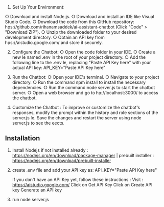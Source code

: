 
1. Set Up Your Environment:

○ Download and install Node.js.
○ Download and install an IDE like Visual Studio Code.
○ Download the code from this GitHub repository:
hps://github.com/rihanamsaddek/ai-assistant-chatbot (Click "Code" >
"Download ZIP").
○ Unzip the downloaded folder to your desired development directory.
○ Obtain an API key from hps://aistudio.google.com/ and store it securely.

2. Configure the Chatbot:
○ Open the code folder in your IDE.
○ Create a new le named .env in the root of your project directory.
○ Add the following line to the .env le, replacing "Paste API Key here" with your
actual API key: API_KEY="Paste API Key here"

3. Run the Chatbot:
○ Open your IDE's terminal.
○ Navigate to your project directory.
○ Run the command npm install to install the necessary dependencies.
○ Run the command node server.js to start the chatbot server.
○ Open a web browser and go to hp://localhost:3000/ to access the chatbot.

4. Customize the Chatbot : To improve or customize the chatbot's responses, modify
the prompt within the history and role sections of the server.js le. Save the changes
and restart the server using node server.js to see the eects.

## Installation
1. Install Nodejs if not installed already : https://nodejs.org/en/download/package-manager | prebuilt installer : https://nodejs.org/en/download/prebuilt-installer
2. create .env file and add your API key as:
     API_KEY="Paste API Key here"

   If you don't have an API Key yet, follow these instructions :
   Visit : https://aistudio.google.com/
   Click on Get API Key
   Click on Create API key
   Generate an API key
   
4. run node server.js
